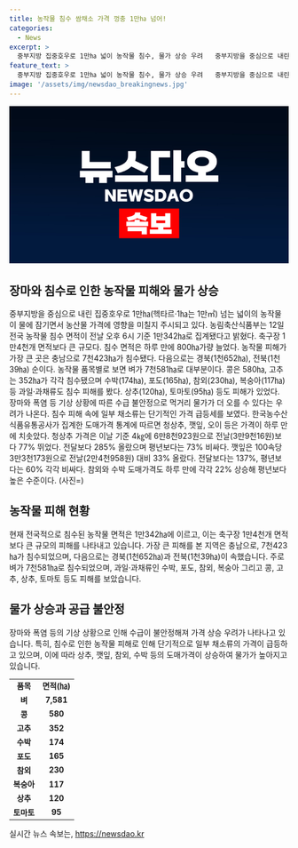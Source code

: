 ```yaml
---
title: 농작물 침수 쌈채소 가격 껑충 1만㏊ 넘어!
categories:
  - News
excerpt: >
  중부지방 집중호우로 1만㏊ 넓이 농작물 침수, 물가 상승 우려   중부지방을 중심으로 내린 집중호우로 인해 1만㏊ 넓이의 농작물이 침수되며 농산물 가격 상승 우려가 나타났다. 농림축산식품부는 침수 면적이 1만342㏊로 집계되었으며, 벼를 비롯한 다양한 작물이 피해를 보고 있다. 또한, 침수로 인한 먹거리 수급 불안정으로 상추, 깻잎, 오이 등의 가격이 급등했다. 특히 청상추는 전날보다 77% 상승한 4㎏에 6만8천923원으로 나타났다. 물가 상승 우려가 높아지는 상황이다. (사진=)
feature_text: >
  중부지방 집중호우로 1만㏊ 넓이 농작물 침수, 물가 상승 우려   중부지방을 중심으로 내린 집중호우로 인해 1만㏊ 넓이의 농작물이 침수되며 농산물 가격 상승 우려가 나타났다. 농림축산식품부는 침수 면적이 1만342㏊로 집계되었으며, 벼를 비롯한 다양한 작물이 피해를 보고 있다. 또한, 침수로 인한 먹거리 수급 불안정으로 상추, 깻잎, 오이 등의 가격이 급등했다. 특히 청상추는 전날보다 77% 상승한 4㎏에 6만8천923원으로 나타났다. 물가 상승 우려가 높아지는 상황이다. (사진=)
image: '/assets/img/newsdao_breakingnews.jpg'
---
```


<p><img src="/assets/img/newsdao_breakingnews.jpg" alt="firstkoreanews 속보" /></p>

<h2 data-ke-size="size26">장마와 침수로 인한 농작물 피해와 물가 상승</h2>

<p data-ke-size="size16">중부지방을 중심으로 내린 집중호우로 1만㏊(헥타르·1㏊는 1만㎡) 넘는 넓이의 농작물이 물에 잠기면서 농산물 가격에 영향을 미칠지 주시되고 있다. 농림축산식품부는 12일 전국 농작물 침수 면적이 전날 오후 6시 기준 1만342㏊로 집계됐다고 밝혔다. 축구장 1만4천개 면적보다 큰 규모다. 침수 면적은 하루 만에 800㏊가량 늘었다. 농작물 피해가 가장 큰 곳은 충남으로 7천423㏊가 침수됐다. 다음으로는 경북(1천652㏊), 전북(1천39㏊) 순이다. 농작물 품목별로 보면 벼가 7천581㏊로 대부분이다. 콩은 580㏊, 고추는 352㏊가 각각 침수됐으며 수박(174㏊), 포도(165㏊), 참외(230㏊), 복숭아(117㏊) 등 과일·과채류도 침수 피해를 봤다. 상추(120㏊), 토마토(95㏊) 등도 피해가 있었다. 장마와 폭염 등 기상 상황에 따른 수급 불안정으로 먹거리 물가가 더 오를 수 있다는 우려가 나온다. 침수 피해 속에 일부 채소류는 단기적인 가격 급등세를 보였다. 한국농수산식품유통공사가 집계한 도매가격 통계에 따르면 청상추, 깻잎, 오이 등은 가격이 하루 만에 치솟았다. 청상추 가격은 이날 기준 4㎏에 6만8천923원으로 전날(3만9천16원)보다 77% 뛰었다. 전달보다 285% 올랐으며 평년보다는 73% 비싸다. 깻잎은 100속당 3만3천173원으로 전날(2만4천958원) 대비 33% 올랐다. 전달보다는 137%, 평년보다는 60% 각각 비싸다. 참외와 수박 도매가격도 하루 만에 각각 22% 상승해 평년보다 높은 수준이다. (사진=)</p>

<h2 data-ke-size="size26">농작물 피해 현황</h2>

<p data-ke-size="size16">현재 전국적으로 침수된 농작물 면적은 1만342㏊에 이르고, 이는 축구장 1만4천개 면적보다 큰 규모의 피해를 나타내고 있습니다. 가장 큰 피해를 본 지역은 충남으로, 7천423㏊가 침수되었으며, 다음으로는 경북(1천652㏊)과 전북(1천39㏊)이 속했습니다. 주로 벼가 7천581㏊로 침수되었으며, 과일·과채류인 수박, 포도, 참외, 복숭아 그리고 콩, 고추, 상추, 토마토 등도 피해를 보았습니다.</p>

<h2 data-ke-size="size26">물가 상승과 공급 불안정</h2>

<p data-ke-size="size16">장마와 폭염 등의 기상 상황으로 인해 수급이 불안정해져 가격 상승 우려가 나타나고 있습니다. 특히, 침수로 인한 농작물 피해로 인해 단기적으로 일부 채소류의 가격이 급등하고 있으며, 이에 따라 상추, 깻잎, 참외, 수박 등의 도매가격이 상승하여 물가가 높아지고 있습니다.</p>

<table>
  <tr>
    <td style="text-align: center; height: 17px;"><b>품목</b></td>
    <td style="text-align: center; height: 17px;"><b>면적(㏊)</b></td>
  </tr>
  <tr>
    <td style="text-align: center; height: 17px;"><b>벼</b></td>
    <td style="text-align: center; height: 17px;"><b>7,581</b></td>
  </tr>
  <tr>
    <td style="text-align: center; height: 17px;"><b>콩</b></td>
    <td style="text-align: center; height: 17px;"><b>580</b></td>
  </tr>
  <tr>
    <td style="text-align: center; height: 17px;"><b>고추</b></td>
    <td style="text-align: center; height: 17px;"><b>352</b></td>
  </tr>
  <tr>
    <td style="text-align: center; height: 17px;"><b>수박</b></td>
    <td style="text-align: center; height: 17px;"><b>174</b></td>
  </tr>
  <tr>
    <td style="text-align: center; height: 17px;"><b>포도</b></td>
    <td style="text-align: center; height: 17px;"><b>165</b></td>
  </tr>
  <tr>
    <td style="text-align: center; height: 17px;"><b>참외</b></td>
    <td style="text-align: center; height: 17px;"><b>230</b></td>
  </tr>
  <tr>
    <td style="text-align: center; height: 17px;"><b>복숭아</b></td>
    <td style="text-align: center; height: 17px;"><b>117</b></td>
  </tr>
  <tr>
    <td style="text-align: center; height: 17px;"><b>상추</b></td>
    <td style="text-align: center; height: 17px;"><b>120</b></td>
  </tr>
  <tr>
    <td style="text-align: center; height: 17px;"><b>토마토</b></td>
    <td style="text-align: center; height: 17px;"><b>95</b></td>
  </tr>
</table>
실시간 뉴스 속보는, <a href="https://newsdao.kr" rel="dofollow">https://newsdao.kr</a>


